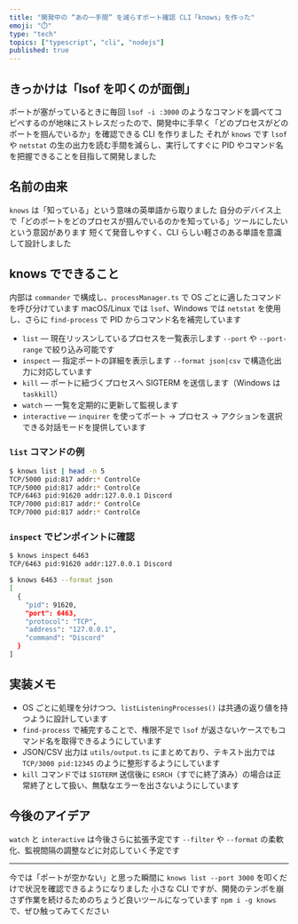 ```yaml
---
title: "開発中の “あの一手間” を減らすポート確認 CLI「knows」を作った"
emoji: "⏱️"
type: "tech"
topics: ["typescript", "cli", "nodejs"]
published: true
---
```


## きっかけは「lsof を叩くのが面倒」

ポートが塞がっているときに毎回 `lsof -i :3000` のようなコマンドを調べてコピペするのが地味にストレスだったので、開発中に手早く「どのプロセスがどのポートを掴んでいるか」を確認できる CLI を作りました
それが `knows` です
`lsof` や `netstat` の生の出力を読む手間を減らし、実行してすぐに PID やコマンド名を把握できることを目指して開発しました

## 名前の由来

`knows` は「知っている」という意味の英単語から取りました
自分のデバイス上で「どのポートをどのプロセスが掴んでいるのかを知っている」ツールにしたいという意図があります
短くて発音しやすく、CLI らしい軽さのある単語を意識して設計しました

## knows でできること

内部は `commander` で構成し、`processManager.ts` で OS ごとに適したコマンドを呼び分けています
macOS/Linux では `lsof`、Windows では `netstat` を使用し、さらに `find-process` で PID からコマンド名を補完しています

- `list` — 現在リッスンしているプロセスを一覧表示します `--port` や `--port-range` で絞り込み可能です
- `inspect` — 指定ポートの詳細を表示します `--format json|csv` で構造化出力に対応しています
- `kill` — ポートに紐づくプロセスへ SIGTERM を送信します（Windows は `taskkill`）
- `watch` — 一覧を定期的に更新して監視します
- `interactive` — `inquirer` を使ってポート → プロセス → アクションを選択できる対話モードを提供しています

### `list` コマンドの例

```bash
$ knows list | head -n 5
TCP/5000 pid:817 addr:* ControlCe
TCP/5000 pid:817 addr:* ControlCe
TCP/6463 pid:91620 addr:127.0.0.1 Discord
TCP/7000 pid:817 addr:* ControlCe
TCP/7000 pid:817 addr:* ControlCe
```

### `inspect` でピンポイントに確認

```bash
$ knows inspect 6463
TCP/6463 pid:91620 addr:127.0.0.1 Discord

$ knows 6463 --format json
[
  {
    "pid": 91620,
    "port": 6463,
    "protocol": "TCP",
    "address": "127.0.0.1",
    "command": "Discord"
  }
]
```

## 実装メモ

- OS ごとに処理を分けつつ、`listListeningProcesses()` は共通の返り値を持つように設計しています
- `find-process` で補完することで、権限不足で `lsof` が返さないケースでもコマンド名を取得できるようにしています
- JSON/CSV 出力は `utils/output.ts` にまとめており、テキスト出力では `TCP/3000 pid:12345` のように整形するようにしています
- `kill` コマンドでは `SIGTERM` 送信後に `ESRCH`（すでに終了済み）の場合は正常終了として扱い、無駄なエラーを出さないようにしています

## 今後のアイデア

`watch` と `interactive` は今後さらに拡張予定です
`--filter` や `--format` の柔軟化、監視間隔の調整などに対応していく予定です

---

今では「ポートが空かない」と思った瞬間に `knows list --port 3000` を叩くだけで状況を確認できるようになりました
小さな CLI ですが、開発のテンポを崩さず作業を続けるためのちょうど良いツールになっています
`npm i -g knows` で、ぜひ触ってみてください
